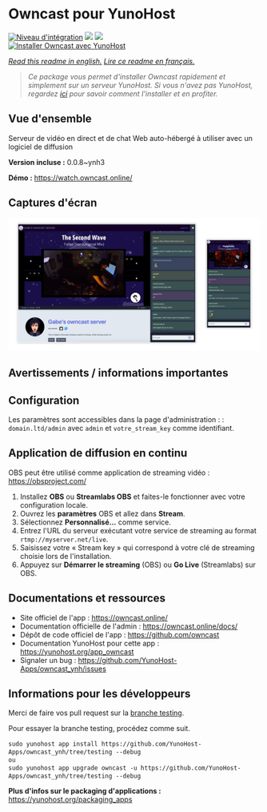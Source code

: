 # Owncast pour YunoHost

[![Niveau d'intégration](https://dash.yunohost.org/integration/owncast.svg)](https://dash.yunohost.org/appci/app/owncast) ![](https://ci-apps.yunohost.org/ci/badges/owncast.status.svg) ![](https://ci-apps.yunohost.org/ci/badges/owncast.maintain.svg)  
[![Installer Owncast avec YunoHost](https://install-app.yunohost.org/install-with-yunohost.svg)](https://install-app.yunohost.org/?app=owncast)

*[Read this readme in english.](./README.md)*
*[Lire ce readme en français.](./README_fr.md)*

> *Ce package vous permet d'installer Owncast rapidement et simplement sur un serveur YunoHost.
Si vous n'avez pas YunoHost, regardez [ici](https://yunohost.org/#/install) pour savoir comment l'installer et en profiter.*

## Vue d'ensemble

Serveur de vidéo en direct et de chat Web auto-hébergé à utiliser avec un logiciel de diffusion

**Version incluse :** 0.0.8~ynh3

**Démo :** https://watch.owncast.online/

## Captures d'écran

![](./doc/screenshots/owncast-screenshot.png)

## Avertissements / informations importantes

## Configuration

Les paramètres sont accessibles dans la page d'administration :  : `domain.ltd/admin` avec `admin` et `votre_stream_key` comme identifiant. 

## Application de diffusion en continu

OBS peut être utilisé comme application de streaming vidéo : https://obsproject.com/

1. Installez **OBS** ou **Streamlabs OBS** et faites-le fonctionner avec votre configuration locale.
1. Ouvrez les **paramètres** OBS et allez dans **Stream**.
1. Sélectionnez **Personnalisé…** comme service.
1. Entrez l'URL du serveur exécutant votre service de streaming au format `rtmp://myserver.net/live`.
1. Saisissez votre « Stream key » qui correspond à votre clé de streaming choisie lors de l'installation.
1. Appuyez sur **Démarrer le streaming** (OBS) ou **Go Live** (Streamlabs) sur OBS.

## Documentations et ressources

* Site officiel de l'app : https://owncast.online/
* Documentation officielle de l'admin : https://owncast.online/docs/
* Dépôt de code officiel de l'app : https://github.com/owncast
* Documentation YunoHost pour cette app : https://yunohost.org/app_owncast
* Signaler un bug : https://github.com/YunoHost-Apps/owncast_ynh/issues

## Informations pour les développeurs

Merci de faire vos pull request sur la [branche testing](https://github.com/YunoHost-Apps/owncast_ynh/tree/testing).

Pour essayer la branche testing, procédez comme suit.
```
sudo yunohost app install https://github.com/YunoHost-Apps/owncast_ynh/tree/testing --debug
ou
sudo yunohost app upgrade owncast -u https://github.com/YunoHost-Apps/owncast_ynh/tree/testing --debug
```

**Plus d'infos sur le packaging d'applications :** https://yunohost.org/packaging_apps
